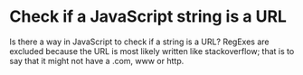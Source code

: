 
# Check if a JavaScript string is a URL

Is there a way in JavaScript to check if a string is a URL?
RegExes are excluded because the URL is most likely written like stackoverflow; that is to say that it might not have a .com, www or http.

        